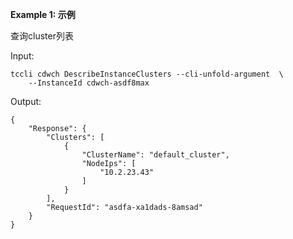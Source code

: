 **Example 1: 示例**

查询cluster列表

Input: 

```
tccli cdwch DescribeInstanceClusters --cli-unfold-argument  \
    --InstanceId cdwch-asdf8max
```

Output: 
```
{
    "Response": {
        "Clusters": [
            {
                "ClusterName": "default_cluster",
                "NodeIps": [
                    "10.2.23.43"
                ]
            }
        ],
        "RequestId": "asdfa-xa1dads-8amsad"
    }
}
```

